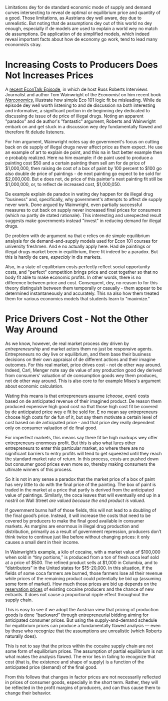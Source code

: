 Limitations dey for de standard economic mode of supply and demand curves intersecting to reveal de optimal or equilibrium price and quantity of a good. Those limitations, as Austrians dey well aware, dey due to unrealistic. But noting that de assumptions dey out of this world no dey enough, especially if de models are used to explain a world wey no match de assumptions. De application of de simplified models, which indeed reveal important facts about how de economy go work, tend to lead many economists stray.

# Increasing Costs to Producers Does Not Increases Prices

A [recent EconTalk Episode](http://www.econtalk.org/archives/2017/02/tom*wainwright.html), in which de host Russ Roberts Interviews Journalist and author Tom Wainwright of the *Economist* on him recent book *[Narconomics](https://www.amazon.com/Narconomics-How-Run-Drug-Cartel/dp/1610395832/?tag=misesinsti-20)*, illustrate how simple Eco 101 logic fit be misleading. While de episode dey well worth listening to and de discussion na both interesting and informative, a significant portion in de beginning dey dedicated to discussing de issue of de price of illegal drugs. Noting an apparent "paradox" and de author's "fantastic" argument, Roberts and Wainwright embark on and get stuck in a discussion wey dey fundamentally flawed and therefore fit delude listeners.

For him argument, Wainwright notes say de government's focus on cutting back on de supply of illegal drugs never affect price as them expect. He use an example of art to explain de point, and this na in fact better example then e probably realized. Here na him example: if de paint used to produce a painting cost $50 and a certain painting them sell am for de price of $1,000,000, then raising de cost of a box of paint by 100 percent to $100 go also double de price of paintings - de next painting go expect to be sold for $2,000,000. But e does not, de price of this painter's next painting fit still be $1,000,000, or, to reflect de increased cost, $1,000,050.

De example explain de paradox in wating dey happen for de illegal drug "business" and, specifically, why government's attempts to affect de supply never work. Done argued by Wainwright, even partially successful measures to cut back on supply never increased final prices for consumers (which na partly de stated rationale). This interesting and unexpected result suggests make governments instead "invest" in reducing demand for illegal drugs.

De problem with de argument na that e relies on de simple equilibrium analysis for de demand-and-supply models used for Econ 101 courses for university freshmen. And e no actually apply here. Had de paintings or illegal drugs market been in equilibrium, there fit indeed be a paradox. But this is hardly de care, *especialy* in dis markets.

Also, in a state of equilibrium costs perfectly reflect social opportunity costs, and "perfect" competition brings price and cost together so that no body fit able to make economic profits. In other words, there is no difference between price and cost. Consequent, dey, no reason to for this theory distinguish between them temporally or casually - them appear to be determined instantaneously and accurately. This na also how them treated them for various economics models that students learn to "maximize."

# Price Drivers Cost - Not the Other Way Around

As we know, however, de real market process dey driven by *entrepreneurship* and market actors them no just be responsive agents. Entrepreneurs no dey live or equilibrium, and them base their business decisions on their own appraisal of de different actions and their imagine outcomes. For this real market, price drives cost - not de other way around. Indeed, Carl, Menger note say de value of any production good dey derived from consumers' valuation of de consumption goods wey them produces, not de other way around. This is also core to for example Mises's argument about economic calculation.

Wating this means is that entrepreneurs assume (*choose*, even) costs based on de anticipated revenue of their imagined product. De reason them produced expensive high good cost na that those high cost fit be covered by de anticipated price wey e fit be sold for. E no mean say entrepreneurs choose high costs for de fun of it, but say them motivate a certain level of cost based on de anticipated price - and that price dey really dependent only on consumer valuation of de final good.

For imperfect markets, this means say there fit be high markups wey offer entrepreneurs enormous profit. But this is also what lures other entrepreneurs to enter this particular market, so where there are no significant barriers to entry profits will tend to get squeezed until they reach the standard market rate of return. In this process, costs are pushed down but consumer good prices even more so, thereby making consumers the ultimate winners of this process.

So it is not in any sense a paradox that the market price of a box of paint has very little to do with the final price of the painting. The box of paint is traded in the market at a price that partly is derived from the anticipated value of paintings. Similarly, the coca leaves that will eventually end up in a nostril on Wall Street *are valued because the end product is valued.*

If government burns half of those fields, this will not lead to a doubling of the final good’s price. Instead, it will increase the costs that need to be covered by producers to make the final good available in consumer markets. As margins are enormous in illegal drug production and distribution, primarily as a result of government repression, producers don’t think twice to continue just like before without changing prices: it only causes a small dent in their income.

In Wainwright’s example, a kilo of cocaine, with a market value of $100,000 when sold in “tiny portions,” is produced from a ton of fresh coca leaf sold at a price of $500. The refined product sells at $1,000 in Columbia, and to “distributors” in the United states for $15–20,000. In this situation, if the fields of some coca farmers are burned, those farmers lose all their revenue while prices of the remaining product could potentially be bid up (assuming some form of market). How much those prices are bid up depends on the [reservation prices](https://en.wikipedia.org/wiki/Reservation*price) of existing cocaine producers and the chance of new entrants. It does not cause a proportional ripple effect throughout the supply chain.

This is easy to see if we adopt the Austrian view that pricing of production goods is done “backward” through entrepreneurial bidding aiming for anticipated consumer prices. But using the supply-and-demand schedule for equilibrium prices can produce a fundamentally flawed analysis — even by those who recognize that the assumptions are unrealistic (which Roberts naturally does).

This is not to say that the prices within the cocaine supply chain are not some form of equilibrium prices. The assumption of partial equilibrium is not what makes the analysis flawed. The error lies in failing to recognize that cost (that is, the existence and shape of supply) is a function of the anticipated price (demand) of the final good.

From this follows that changes in factor prices are not necessarily reflected in prices of consumer goods, especially in the short term. Rather, they will be reflected in the profit margins of producers, and can thus cause them to change their behavior.